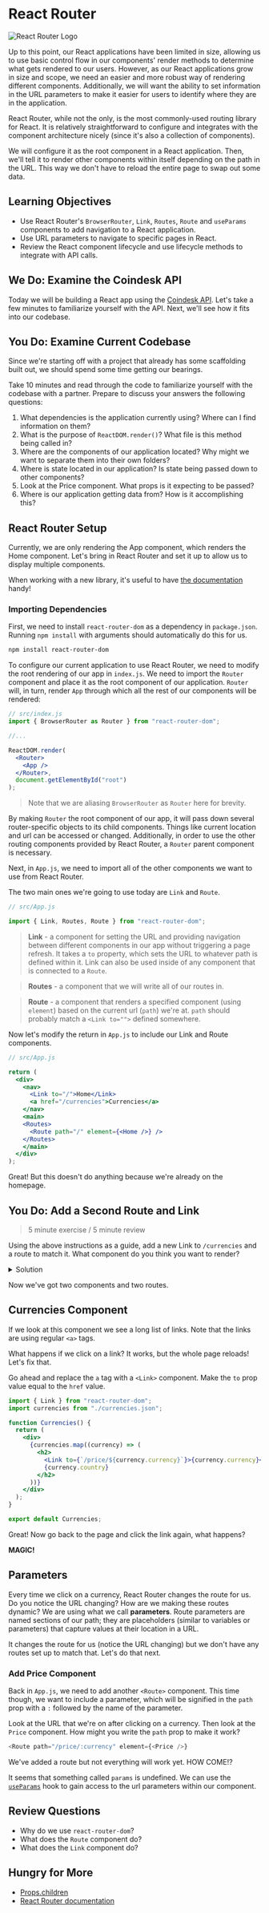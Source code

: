# React Router

![React Router Logo](https://res.cloudinary.com/practicaldev/image/fetch/s--_bS1dmNu--/c_imagga_scale,f_auto,fl_progressive,h_900,q_auto,w_1600/https://dev-to-uploads.s3.amazonaws.com/uploads/articles/bohilxedfl6ijlltfyeq.png)

Up to this point, our React applications have been limited in size, allowing us
to use basic control flow in our components' render methods to determine what
gets rendered to our users. However, as our React applications grow in size and
scope, we need an easier and more robust way of rendering different components.
Additionally, we will want the ability to set information in the URL parameters
to make it easier for users to identify where they are in the application.

React Router, while not the only, is the most commonly-used routing library for
React. It is relatively straightforward to configure and integrates with the
component architecture nicely (since it's also a collection of components).

We will configure it as the root component in a React application. Then, we'll
tell it to render other components within itself depending on the path in the
URL. This way we don't have to reload the entire page to swap out some data.

## Learning Objectives

- Use React Router's `BrowserRouter`, `Link`, `Routes`, `Route` and `useParams`
  components to add navigation to a React application.
- Use URL parameters to navigate to specific pages in React.
- Review the React component lifecycle and use lifecycle methods to integrate
  with API calls.

## We Do: Examine the Coindesk API

Today we will be building a React app using the
[Coindesk API](https://www.coindesk.com/api). Let's take a few minutes to
familiarize yourself with the API. Next, we'll see how it fits into our
codebase.

## You Do: Examine Current Codebase

Since we're starting off with a project that already has some scaffolding built
out, we should spend some time getting our bearings.

Take 10 minutes and read through the code to familiarize yourself with the
codebase with a partner. Prepare to discuss your answers the following
questions:

1. What dependencies is the application currently using? Where can I find
   information on them?
2. What is the purpose of `ReactDOM.render()`? What file is this method being
   called in?
3. Where are the components of our application located? Why might we want to
   separate them into their own folders?
4. Where is state located in our application? Is state being passed down to
   other components?
5. Look at the Price component. What props is it expecting to be passed?
6. Where is our application getting data from? How is it accomplishing this?

## React Router Setup

Currently, we are only rendering the App component, which renders the Home
component. Let's bring in React Router and set it up to allow us to display
multiple components.

When working with a new library, it's useful to have
[the documentation](https://reactrouter.com/en/main)
handy!

### Importing Dependencies

First, we need to install `react-router-dom` as a dependency in `package.json`.
Running `npm install` with arguments should automatically do this for us.

```sh
npm install react-router-dom
```

To configure our current application to use React Router, we need to modify the
root rendering of our app in `index.js`. We need to import the `Router`
component and place it as the root component of our application. `Router` will,
in turn, render `App` through which all the rest of our components will be
rendered:

```jsx
// src/index.js
import { BrowserRouter as Router } from "react-router-dom";

//...

ReactDOM.render(
  <Router>
    <App />
  </Router>,
  document.getElementById("root")
);
```

> Note that we are aliasing `BrowserRouter` as `Router` here for brevity.

By making `Router` the root component of our app, it will pass down several
router-specific objects to its child components. Things like current location
and url can be accessed or changed. Additionally, in order to use the other
routing components provided by React Router, a `Router` parent component is
necessary.

Next, in `App.js`, we need to import all of the other components we want to use
from React Router.

The two main ones we're going to use today are `Link` and `Route`.

```js
// src/App.js

import { Link, Routes, Route } from "react-router-dom";
```

> **Link** - a component for setting the URL and providing navigation between
> different components in our app without triggering a page refresh. It takes a
> `to` property, which sets the URL to whatever path is defined within it. Link
> can also be used inside of any component that is connected to a `Route`.

> **Routes** - a component that we will write all of our routes in.

> **Route** - a component that renders a specified component (using `element`) based on the current url (`path`) we're
> at. `path` should probably match a `<Link to="">` defined somewhere.

Now let's modify the return in `App.js` to include our Link and Route
components.

```jsx
// src/App.js

return (
  <div>
    <nav>
      <Link to="/">Home</Link>
      <a href="/currencies">Currencies</a>
    </nav>
    <main>
    <Routes>
      <Route path="/" element={<Home />} />
    </Routes>
    </main>
  </div>
);
```

Great! But this doesn't do anything because we're already on the homepage.

## You Do: Add a Second Route and Link

> 5 minute exercise / 5 minute review

Using the above instructions as a guide, add a new Link to `/currencies` and a
route to match it. What component do you think you want to render?

<details>
  <summary>Solution</summary>

```jsx
// src/App.js
//...
import Currencies from "./Currencies.jsx";

// ...

return (
  <div>
    <nav>
      <Link to="/">Home</Link>
      <Link to="/currencies">Currencies</Link>
    </nav>
    <main>
      <Route path="/" element={<Home />} />
      <Route path="/currencies" element={<Currencies />} />
    </main>
  </div>
);
```

</details>

Now we've got two components and two routes.

## Currencies Component

If we look at this component we see a long list of links. Note that the links
are using regular `<a>` tags.

What happens if we click on a link? It works, but the whole page reloads! Let's
fix that.

Go ahead and replace the `a` tag with a `<Link>` component. Make the `to` prop
value equal to the `href` value.

```jsx
import { Link } from "react-router-dom";
import currencies from "./currencies.json";

function Currencies() {
  return (
    <div>
      {currencies.map((currency) => (
        <h2>
          <Link to={`/price/${currency.currency}`}>{currency.currency}</Link>:{" "}
          {currency.country}
        </h2>
      ))}
    </div>
  );
}

export default Currencies;
```

Great! Now go back to the page and click the link again, what happens?

**MAGIC!**

## Parameters

Every time we click on a currency, React Router changes the route for us. Do you
notice the URL changing? How are we making these routes dynamic? We are using
what we call **parameters**. Route parameters are named sections of our path; they are placeholders (similar to variables or parameters) that
capture values at their location in a URL.

It changes the route for us (notice the URL changing) but we don't have any
routes set up to match that. Let's do that next.

### Add Price Component

Back in `App.js`, we need to add another `<Route>` component. This time though,
we want to include a parameter, which will be signified in the `path` prop with
a `:` followed by the name of the parameter.

Look at the URL that we're on after clicking on a currency. Then look at the
`Price` component. How might you write the `path` prop to make it work?

```js
<Route path="/price/:currency" element={<Price />}
```

We've added a route but not everything will work yet. HOW COME!?

It seems that something called `params` is undefined. We can use the [`useParams`](https://reactrouter.com/web/api/Hooks/useparams) hook to gain access to the url parameters within our component.

## Review Questions

- Why do we use `react-router-dom`?
- What does the `Route` component do?
- What does the `Link` component do?

## Hungry for More

- [Props.children](https://codeburst.io/a-quick-intro-to-reacts-props-children-cb3d2fce4891)
- [React Router documentation](https://reacttraining.com/react-router/web)
